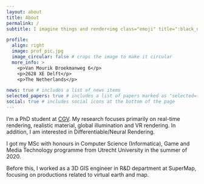 ```yaml
---
layout: about
title: About
permalink: /
subtitle: I imagine things and render<img class="emoji" title=":black_nib:" alt=":black_nib:" src="https://github.githubassets.com/images/icons/emoji/unicode/2712.png" height="20" width="20">. I listen to music while running<img class="emoji" title=":running:" alt=":running:" src="https://github.githubassets.com/images/icons/emoji/unicode/1f3c3.png" height="20" width="20">. 

profile:
  align: right
  image: prof_pic.jpg
  image_circular: false # crops the image to make it circular
  more_info: >
    <p>Van Mourik Broekmanweg 6</p>
    <p>2628 XE Delft</p>
    <p>The Netherlands</p>

news: true # includes a list of news items
selected_papers: true # includes a list of papers marked as "selected={true}"
social: true # includes social icons at the bottom of the page
---
```


I’m a PhD student at [CGV](https://graphics.tudelft.nl/). My research focuses primarily on real-time rendering, realistic material, global illumination and VR rendering. In addition, I am interested in Differentiable/Neural Rendering.

I got my MSc with honours in Computer Science (Informatica), Game and Media Technology programme from Utrecht University in the summer of 2020.

Before this, I worked as a 3D GIS engineer in R&D department at SuperMap, focusing on productions related to virtual earth and map.
